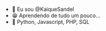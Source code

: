 - 👋 Eu sou @KaiqueSandel
- 😁 Aprendendo de tudo um pouco...
- 💖 Python, Javascript, PHP, SQL
<!---
KaiqueSandel/KaiqueSandel is a ✨ special ✨ repository because its `README.md` (this file) appears on your GitHub profile.
You can click the Preview link to take a look at your changes.
--->
